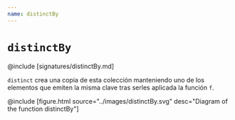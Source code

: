 ```yaml
---
name: distinctBy
---
```


# `distinctBy`

@include [signatures/distinctBy.md]

`distinct` crea una copia de esta colección manteniendo uno de los elementos que
emiten la misma clave tras serles aplicada la función `f`.

@include [figure.html source="../images/distinctBy.svg" desc="Diagram of the function distinctBy"]
